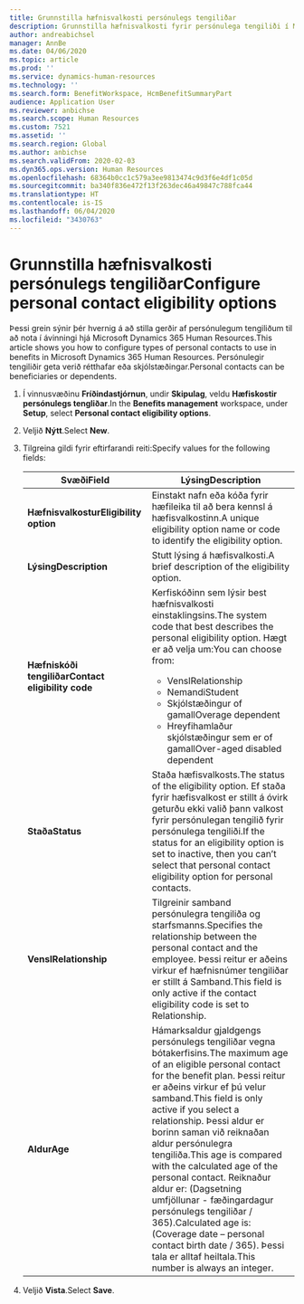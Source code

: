 ```yaml
---
title: Grunnstilla hæfnisvalkosti persónulegs tengiliðar
description: Grunnstilla hæfnisvalkosti fyrir persónulega tengiliði í Microsoft Dynamics 365 Human Resources. Persónulegir tengiliðir geta verið rétthafar eða skjólstæðingar.
author: andreabichsel
manager: AnnBe
ms.date: 04/06/2020
ms.topic: article
ms.prod: ''
ms.service: dynamics-human-resources
ms.technology: ''
ms.search.form: BenefitWorkspace, HcmBenefitSummaryPart
audience: Application User
ms.reviewer: anbichse
ms.search.scope: Human Resources
ms.custom: 7521
ms.assetid: ''
ms.search.region: Global
ms.author: anbichse
ms.search.validFrom: 2020-02-03
ms.dyn365.ops.version: Human Resources
ms.openlocfilehash: 68364b0cc1c579a3ee9813474c9d3f6e4df1c05d
ms.sourcegitcommit: ba340f836e472f13f263dec46a49847c788fca44
ms.translationtype: HT
ms.contentlocale: is-IS
ms.lasthandoff: 06/04/2020
ms.locfileid: "3430763"
---
```

# <a name="configure-personal-contact-eligibility-options"></a><span data-ttu-id="584fd-104">Grunnstilla hæfnisvalkosti persónulegs tengiliðar</span><span class="sxs-lookup"><span data-stu-id="584fd-104">Configure personal contact eligibility options</span></span>

<span data-ttu-id="584fd-105">Þessi grein sýnir þér hvernig á að stilla gerðir af persónulegum tengiliðum til að nota í ávinningi hjá Microsoft Dynamics 365 Human Resources.</span><span class="sxs-lookup"><span data-stu-id="584fd-105">This article shows you how to configure types of personal contacts to use in benefits in Microsoft Dynamics 365 Human Resources.</span></span> <span data-ttu-id="584fd-106">Persónulegir tengiliðir geta verið rétthafar eða skjólstæðingar.</span><span class="sxs-lookup"><span data-stu-id="584fd-106">Personal contacts can be beneficiaries or dependents.</span></span> 

1. <span data-ttu-id="584fd-107">Í vinnusvæðinu **Fríðindastjórnun**, undir **Skipulag**, veldu **Hæfiskostir persónulegs tengliðar**.</span><span class="sxs-lookup"><span data-stu-id="584fd-107">In the **Benefits management** workspace, under **Setup**, select **Personal contact eligibility options**.</span></span>

2. <span data-ttu-id="584fd-108">Veljið **Nýtt**.</span><span class="sxs-lookup"><span data-stu-id="584fd-108">Select **New**.</span></span>

3. <span data-ttu-id="584fd-109">Tilgreina gildi fyrir eftirfarandi reiti:</span><span class="sxs-lookup"><span data-stu-id="584fd-109">Specify values for the following fields:</span></span>

   | <span data-ttu-id="584fd-110">Svæði</span><span class="sxs-lookup"><span data-stu-id="584fd-110">Field</span></span> | <span data-ttu-id="584fd-111">Lýsing</span><span class="sxs-lookup"><span data-stu-id="584fd-111">Description</span></span> |
   | --- | --- |
   | <span data-ttu-id="584fd-112">**Hæfnisvalkostur**</span><span class="sxs-lookup"><span data-stu-id="584fd-112">**Eligibility option**</span></span> | <span data-ttu-id="584fd-113">Einstakt nafn eða kóða fyrir hæfileika til að bera kennsl á hæfisvalkostinn.</span><span class="sxs-lookup"><span data-stu-id="584fd-113">A unique eligibility option name or code to identify the eligibility option.</span></span> |
   | <span data-ttu-id="584fd-114">**Lýsing**</span><span class="sxs-lookup"><span data-stu-id="584fd-114">**Description**</span></span> | <span data-ttu-id="584fd-115">Stutt lýsing á hæfisvalkosti.</span><span class="sxs-lookup"><span data-stu-id="584fd-115">A brief description of the eligibility option.</span></span> |
   | <span data-ttu-id="584fd-116">**Hæfniskóði tengiliðar**</span><span class="sxs-lookup"><span data-stu-id="584fd-116">**Contact eligibility code**</span></span> | <span data-ttu-id="584fd-117">Kerfiskóðinn sem lýsir best hæfnisvalkosti einstaklingsins.</span><span class="sxs-lookup"><span data-stu-id="584fd-117">The system code that best describes the personal eligibility option.</span></span> <span data-ttu-id="584fd-118">Hægt er að velja um:</span><span class="sxs-lookup"><span data-stu-id="584fd-118">You can choose from:</span></span> <ul><li><span data-ttu-id="584fd-119">Vensl</span><span class="sxs-lookup"><span data-stu-id="584fd-119">Relationship</span></span></li><li><span data-ttu-id="584fd-120">Nemandi</span><span class="sxs-lookup"><span data-stu-id="584fd-120">Student</span></span></li><li><span data-ttu-id="584fd-121">Skjólstæðingur of gamall</span><span class="sxs-lookup"><span data-stu-id="584fd-121">Overage dependent</span></span></li><li><span data-ttu-id="584fd-122">Hreyfihamlaður skjólstæðingur sem er of gamall</span><span class="sxs-lookup"><span data-stu-id="584fd-122">Over-aged disabled dependent</span></span></li></ul> |
   | <span data-ttu-id="584fd-123">**Staða**</span><span class="sxs-lookup"><span data-stu-id="584fd-123">**Status**</span></span> | <span data-ttu-id="584fd-124">Staða hæfisvalkosts.</span><span class="sxs-lookup"><span data-stu-id="584fd-124">The status of the eligibility option.</span></span> <span data-ttu-id="584fd-125">Ef staða fyrir hæfisvalkost er stillt á óvirk geturðu ekki valið þann valkost fyrir persónulegan tengilið fyrir persónulega tengiliði.</span><span class="sxs-lookup"><span data-stu-id="584fd-125">If the status for an eligibility option is set to inactive, then you can’t select that personal contact eligibility option for personal contacts.</span></span> |
   | <span data-ttu-id="584fd-126">**Vensl**</span><span class="sxs-lookup"><span data-stu-id="584fd-126">**Relationship**</span></span> | <span data-ttu-id="584fd-127">Tilgreinir samband persónulegra tengiliða og starfsmanns.</span><span class="sxs-lookup"><span data-stu-id="584fd-127">Specifies the relationship between the personal contact and the employee.</span></span> <span data-ttu-id="584fd-128">Þessi reitur er aðeins virkur ef hæfnisnúmer tengiliðar er stillt á Samband.</span><span class="sxs-lookup"><span data-stu-id="584fd-128">This field is only active if the contact eligibility code is set to Relationship.</span></span> |
   | <span data-ttu-id="584fd-129">**Aldur**</span><span class="sxs-lookup"><span data-stu-id="584fd-129">**Age**</span></span> | <span data-ttu-id="584fd-130">Hámarksaldur gjaldgengs persónulegs tengiliðar vegna bótakerfisins.</span><span class="sxs-lookup"><span data-stu-id="584fd-130">The maximum age of an eligible personal contact for the benefit plan.</span></span> <span data-ttu-id="584fd-131">Þessi reitur er aðeins virkur ef þú velur samband.</span><span class="sxs-lookup"><span data-stu-id="584fd-131">This field is only active if you select a relationship.</span></span> <span data-ttu-id="584fd-132">Þessi aldur er borinn saman við reiknaðan aldur persónulegra tengiliða.</span><span class="sxs-lookup"><span data-stu-id="584fd-132">This age is compared with the calculated age of the personal contact.</span></span> <span data-ttu-id="584fd-133">Reiknaður aldur er: (Dagsetning umfjöllunar - fæðingardagur persónulegs tengiliðar / 365).</span><span class="sxs-lookup"><span data-stu-id="584fd-133">Calculated age is: (Coverage date – personal contact birth date / 365).</span></span> <span data-ttu-id="584fd-134">Þessi tala er alltaf heiltala.</span><span class="sxs-lookup"><span data-stu-id="584fd-134">This number is always an integer.</span></span> |

4. <span data-ttu-id="584fd-135">Veljið **Vista**.</span><span class="sxs-lookup"><span data-stu-id="584fd-135">Select **Save**.</span></span> 
